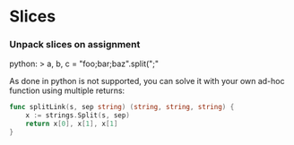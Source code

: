 # Slices

### Unpack slices on assignment

python: > a, b, c = "foo;bar;baz".split(";"

As done in python is not supported, you can solve it with your own
ad-hoc function using multiple returns:

```go
func splitLink(s, sep string) (string, string, string) {
    x := strings.Split(s, sep)
    return x[0], x[1], x[1]
}
```
